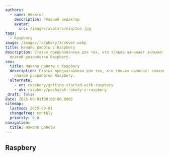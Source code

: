 ```yaml
---
authors:
  - name: Никитос
    description: Главный редактор
    avatar:
      src: /images/avatars/niqitos.jpg
tags:
  - Raspbery
image: /images/raspbery/1/cover.webp
title: Начало работы с Raspbery
description: Статья предназначена для тех, кто только начинает знакомство с
  платой разработки Raspbery.
seo:
  title: Начало работы с Raspbery
  description: Статья предназначена для тех, кто только начинает знакомство с
    платой разработки Raspbery.
  alternate:
    - en: raspbery/getting-started-with-raspbery
    - uk: raspbery/pochatok-roboty-z-raspbery
_draft: false
date: 2025-09-01T00:00:00.000Z
sitemap:
  lastmod: 2025-09-01
  changefreq: monthly
  priority: 0.8
navigation:
  title: Начало работы
---
```


## Raspbery
